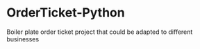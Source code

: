 # OrderTicket-Python
Boiler plate order ticket project that could be adapted to different businesses
